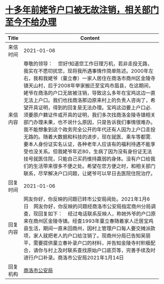 # <a href="http://www.shangluo.gov.cn/zmhd/ldxxxx.jsp?urltype=leadermail.LeaderMailContentUrl&wbtreeid=1112&leadermailid=6778">十多年前姥爷户口被无故注销，相关部门至今不给办理</a>
| Title |                                                                                                                                                                                                                        Content                                                                                                                                                                                                                        |
|:-----:|-------------------------------------------------------------------------------------------------------------------------------------------------------------------------------------------------------------------------------------------------------------------------------------------------------------------------------------------------------------------------------------------------------------------------------------------------------|
| 来信时间  | 2021-01-06                                                                                                                                                                                                                                                                                                                                                                                                                                            |
| 来信内容  | 尊敬的领导：    您好!知道您工作日理万机，若非走投无路，我实在不愿叨扰您，现将我所遇事情作简单陈述。2000年左右，我和我姥爷（童立春）一家人居住在商洛市商州区金陵寺镇天山村，后于2008年举家搬迁至宝鸡市眉县，在这期间，姥爷在商洛的户口无故被注销，导致这么多年在宝鸡这边一直无法上户口。我们也找商洛那边原来村上的负责人咨询了，希望开具证明，得到的回复是无法办理。宝鸡这边要上户口必.须要原户籍证件或开具的证明，我们多次找商洛金陵寺镇相关部门办理未果，也不说什么原因，只是告诉我们事情很难办。我不能想象到这个政务完全公开的年代还有人因为上户口走投无路的。随着大数据和科技的进步，现在就医、乘车等都需.要本人身份证实名认证，各种老年人应该有的福利待遇不能享受也没关系。但我姥爷年近80，生病了因为没有身份证无法挂号就医住院，只能自己买药维持羸弱的身体。没有户口给我们的生活带来很多不便之处。希望在您方便之时，和相关部门联系，尽早解决户口问题，让姥爷可以早日去医院住院治疗。 |
| 回复时间  | 2021-01-06                                                                                                                                                                                                                                                                                                                                                                                                                                            |
| 回复内容  | 网友你好，你反映的问题已转市公安局阅处。2021年1月6日    网友你好，你反映的问题经商洛市公安局指定商州分局调查，现回复如下：    经过电话联系反映人，称她外爷的户口原来在商州区金陵寺镇。经查1993年童立春随着家人迁居宝鸡县生活，期间一直未回商州，因村上管理户口每人要交摊派款项，家人就把老人的户口给注销了。现商州分局已告知吴丽平，需要提供童立春补录户口的材料，并告知金陵寺村积极配合，请你与村上及时联系查找原始户口底页等，完善手续及时进行户口补录。商洛市公安局2021年1月14日                                                                                                                                                                                                |
| 回复机构  | <a href="../../category/agencies/商洛市公安局.md">商洛市公安局</a>                                                                                                                                                                                                                                                                                                                                                                                                |